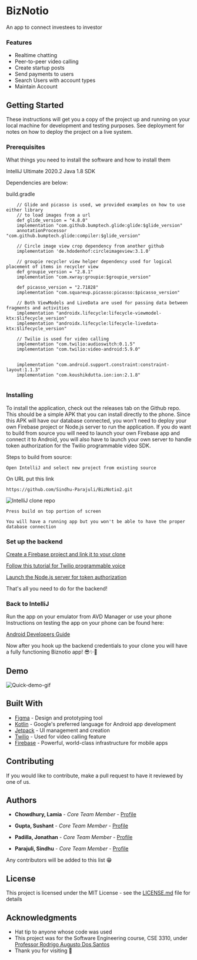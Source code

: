 # BizNotio
An app to connect investees to investor

### Features
* Realtime chatting 
* Peer-to-peer video calling
* Create startup posts
* Send payments to users
* Search Users with account types
* Maintain Account


## Getting Started


These instructions will get you a copy of the project up and running on your local machine for development and testing purposes. See deployment for notes on how to deploy the project on a live system.

### Prerequisites

What things you need to install the software and how to install them

IntelliJ Ultimate 2020.2
Java 1.8 SDK

Dependencies are below:

build.gradle
```
    // Glide and picasso is used, we provided examples on how to use either library
    // to load images from a url
    def glide_version = "4.8.0"
    implementation "com.github.bumptech.glide:glide:$glide_version"
    annotationProcessor "com.github.bumptech.glide:compiler:$glide_version"

    // Circle image view crop dependency from another github
    implementation 'de.hdodenhof:circleimageview:3.1.0'

    // groupie recycler view helper dependency used for logical placement of items in recycler view
    def groupie_version = "2.8.1"
    implementation "com.xwray:groupie:$groupie_version"

    def picasso_version = "2.71828"
    implementation "com.squareup.picasso:picasso:$picasso_version"

    // Both ViewModels and LiveData are used for passing data between fragments and activities
    implementation "androidx.lifecycle:lifecycle-viewmodel-ktx:$lifecycle_version"
    implementation "androidx.lifecycle:lifecycle-livedata-ktx:$lifecycle_version"

    // Twilio is used for video calling
    implementation "com.twilio:audioswitch:0.1.5"
    implementation "com.twilio:video-android:5.9.0"


    implementation "com.android.support.constraint:constraint-layout:1.1.3"
    implementation "com.koushikdutta.ion:ion:2.1.8"
    
```

### Installing

To install the application, check out the releases tab on the Github repo. This should be a simple APK 
that you can install directly to the phone. Since this APK will have our database connected, you won't 
need to deploy your own Firebase project or Node.js server to run the application. If you do want 
to build from source you will need to launch your own Firebase app and connect it to Android, you will
also have to launch your own server to handle token authorization for the Twilio programmable video SDK.


Steps to build from source:
```
Open IntelliJ and select new project from existing source 
```

On URL put this link
```
https://github.com/Sindhu-Parajuli/BizNotio2.git
```
![IntelliJ clone repo](https://i.ibb.co/ScYQhk2/image.png)

```
Press build on top portion of screen
```

```
You will have a running app but you won't be able to have the proper database connection 
```

### Set up the backend
[Create a Firebase project and link it to your clone](https://firebase.google.com/docs/android/setup)

[Follow this tutorial for Twilio programmable voice](https://github.com/twilio/video-quickstart-android)

[Launch the Node.js server for token authorization](https://github.com/TwilioDevEd/video-access-token-server-node)

That's all you need to do for the backend! 

### Back to IntelliJ
Run the app on your emulator from AVD Manager or use your phone
Instructions on testing the app on your phone can be found here:

[Android Developers Guide](https://developer.android.com/studio/run/device)


Now after you hook up the backend credentials to your clone
you will have a fully functioning Biznotio app! 😎✨🎉

## Demo
![Quick-demo-gif](https://i.giphy.com/media/W30YWRyCuy72mjlby6/source.gif)

## Built With

* [Figma](http://www.figma.com/) - Design and prototyping tool 
* [Kotlin](https://kotlinlang.org/) - Google's preferred language for Android app development
* [Jetpack](https://developer.android.com/jetpack/) - UI management and creation
* [Twilio](https://www.twilio.com/docs/video/) - Used for video calling feature
* [Firebase](https://firebase.google.com/) - Powerful, world-class infrastructure for mobile apps


## Contributing

If you would like to contribute, make a pull request to have it reviewed by one of us.

## Authors

* **Chowdhury, Lamia** - *Core Team Member* - [Profile](https://github.com/Lamiachowdhury)

* **Gupta, Sushant** - *Core Team Member* - [Profile](https://github.com/sushantcode)

* **Padilla, Jonathan** - *Core Team Member* - [Profile](https://github.com/jonathanpv)

* **Parajuli, Sindhu** - *Core Team Member* - [Profile](https://github.com/Sindhu-Parajuli)

Any contributors will be added to this list 😁

## License

This project is licensed under the MIT License - see the [LICENSE.md](LICENSE.md) file for details

## Acknowledgments

* Hat tip to anyone whose code was used
* This project was for the Software Engineering course, CSE 3310, under [Professor Rodrigo Augusto Dos Santos](https://mentis.uta.edu/explore/profile/rodrigo-augusto-silva-dos-santos) 
* Thank you for visiting 🎉
